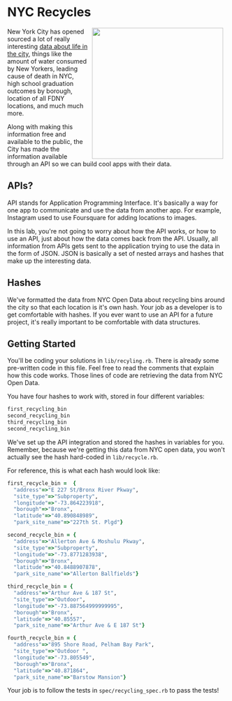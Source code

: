 # NYC Recycles

<img src="https://s3.amazonaws.com/after-school-assets/nyc-recycle.gif" width="300" align="right" hspace="10">

New York City has opened sourced a lot of really interesting [data about life in the city](https://nycopendata.socrata.com/), things like the amount of water consumed by New Yorkers, leading cause of death in NYC, high school graduation outcomes by borough, location of all FDNY locations, and much much more.

Along with making this information free and available to the public, the City has made the information available through an API so we can build cool apps with their data. 

## APIs?

API stands for Application Programming Interface. It's basically a way for one app to communicate and use the data from another app. For example, Instagram used to use Foursquare for adding locations to images.

In this lab, you're not going to worry about how the API works, or how to use an API, just about how the data comes back from the API. Usually, all information from APIs gets sent to the application trying to use the data in the form of JSON. JSON is basically a set of nested arrays and hashes that make up the interesting data.

## Hashes

We've formatted the data from NYC Open Data about recycling bins around the city so that each location is it's own hash. Your job as a developer is to get comfortable with hashes. If you ever want to use an API for a future project, it's really important to be comfortable with data structures.


## Getting Started

You'll be coding your solutions in `lib/recyling.rb`. There is already some pre-written code in this file. Feel free to read the comments that explain how this code works. Those lines of code are retrieving the data from NYC Open Data. 

You have four hashes to work with, stored in four different variables:

```ruby
first_recycling_bin
second_recycling_bin
third_recycling_bin
second_recycling_bin
```

We've set up the API integration and stored the hashes in variables for you. Remember, because we're getting this data from NYC open data, you won't actually see the hash hard-coded in `lib/recycle.rb`. 

For reference, this is what each hash would look like:

```ruby
first_recycle_bin =  {
  "address"=>"E 227 St/Bronx River Pkway",
  "site_type"=>"Subproperty",
  "longitude"=>"-73.864223918",
  "borough"=>"Bronx",
  "latitude"=>"40.890848989",
  "park_site_name"=>"227th St. Plgd"}

second_recycle_bin = { 
  "address"=>"Allerton Ave & Moshulu Pkway",
  "site_type"=>"Subproperty",
  "longitude"=>"-73.8771283938",
  "borough"=>"Bronx",
  "latitude"=>"40.8488907878",
  "park_site_name"=>"Allerton Ballfields"}

third_recycle_bin = {
  "address"=>"Arthur Ave & 187 St",
  "site_type"=>"Outdoor",
  "longitude"=>"-73.887564999999995",
  "borough"=>"Bronx",
  "latitude"=>"40.85557",
  "park_site_name"=>"Arthur Ave & E 187 St"}

fourth_recycle_bin = {
  "address"=>"895 Shore Road, Pelham Bay Park",
  "site_type"=>"Outdoor ",
  "longitude"=>"-73.805549",
  "borough"=>"Bronx",
  "latitude"=>"40.871864",
  "park_site_name"=>"Barstow Mansion"}
```

Your job is to follow the tests in `spec/recycling_spec.rb` to pass the tests!







